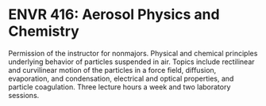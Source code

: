 # ENVR 416: Aerosol Physics and Chemistry

Permission of the instructor for nonmajors. Physical and chemical principles underlying behavior of particles suspended in air. Topics include rectilinear and curvilinear motion of the particles in a force field, diffusion, evaporation, and condensation, electrical and optical properties, and particle coagulation. Three lecture hours a week and two laboratory sessions.
